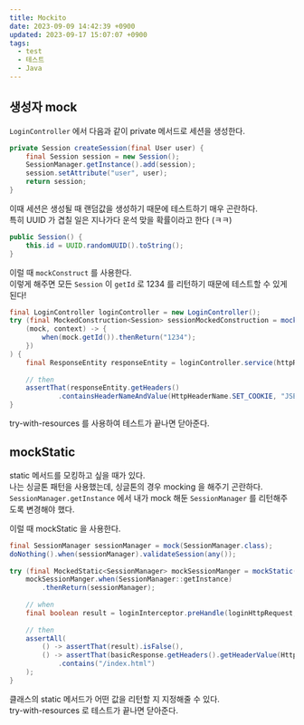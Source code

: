 ```yaml
---
title: Mockito
date: 2023-09-09 14:42:39 +0900
updated: 2023-09-17 15:07:07 +0900
tags:
  - test
  - 테스트
  - Java
---
```


## 생성자 mock

`LoginController` 에서 다음과 같이 private 메서드로 세션을 생성한다.

```java
private Session createSession(final User user) {  
    final Session session = new Session();  
    SessionManager.getInstance().add(session);  
    session.setAttribute("user", user);  
    return session;  
}
```

이때 세션은 생성될 때 랜덤값을 생성하기 때문에 테스트하기 매우 곤란하다.  
특히 UUID 가 겹칠 일은 지나가다 운석 맞을 확률이라고 한다 (ㅋㅋ)

```java
public Session() {  
    this.id = UUID.randomUUID().toString();  
}
```

이럴 때 `mockConstruct` 를 사용한다.  
이렇게 해주면 모든 `Session` 이 `getId` 로 1234 를 리턴하기 때문에 테스트할 수 있게 된다!

```java
final LoginController loginController = new LoginController();  
try (final MockedConstruction<Session> sessionMockedConstruction = mockConstruction(Session.class,  
    (mock, context) -> {  
        when(mock.getId()).thenReturn("1234");  
    })  
) {  
    final ResponseEntity responseEntity = loginController.service(httpRequest);  
  
    // then  
    assertThat(responseEntity.getHeaders()  
            .containsHeaderNameAndValue(HttpHeaderName.SET_COOKIE, "JSESSIONID=1234")).isTrue();   
}
```

try-with-resources 를 사용하여 테스트가 끝나면 닫아준다.  

## mockStatic

static 메서드를 모킹하고 싶을 때가 있다.  
나는 싱글톤 패턴을 사용했는데, 싱글톤의 경우 mocking 을 해주기 곤란하다.  
`SessionManager.getInstance` 에서 내가 mock 해둔 `SessionManager` 를 리턴해주도록 변경해야 했다.  

이럴 때 mockStatic 을 사용한다.

```java
final SessionManager sessionManager = mock(SessionManager.class);  
doNothing().when(sessionManager).validateSession(any());  
  
try (final MockedStatic<SessionManager> mockSessionManger = mockStatic(SessionManager.class)) {  
    mockSessionManger.when(SessionManager::getInstance)  
        .thenReturn(sessionManager);  
  
    // when  
    final boolean result = loginInterceptor.preHandle(loginHttpRequest, basicResponse);  
  
    // then  
    assertAll(  
        () -> assertThat(result).isFalse(),  
        () -> assertThat(basicResponse.getHeaders().getHeaderValue(HttpHeaderName.LOCATION))  
            .contains("/index.html")  
    );  
}
```

클래스의 static 메서드가 어떤 값을 리턴할 지 지정해줄 수 있다.  
try-with-resources 로 테스트가 끝나면 닫아준다.